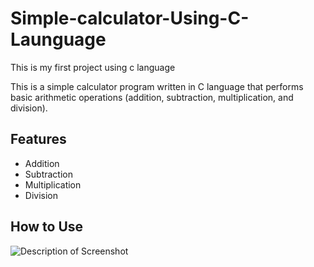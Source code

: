 # Simple-calculator-Using-C-Launguage
This is my first project using c language</br>

This is a simple calculator program written in C language that performs basic arithmetic operations (addition, subtraction, multiplication, and division).

## Features

- Addition
- Subtraction
- Multiplication
- Division

## How to Use
![Description of Screenshot](placeholder/calculator.png)



